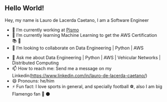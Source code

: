 ## Hello World! 
<!--
**laurodelacerda/laurodelacerda** is a ✨ _special_ ✨ repository because its `README.md` (this file) appears on your GitHub profile.

Here are some ideas to get you started:
-->
Hey, my name is Lauro de Lacerda Caetano, I am a Software Engineer 

- 🔭 I’m currently working at [Pismo](https://pismo.io/)
- 🌱 I’m currently learning Machine Learning to get the AWS Certification :books: :page_facing_up:
- 👯 I’m looking to collaborate on Data Engineering | Python | AWS
<!-- - 🤔 I’m looking for help with ...
-->
- 💬 Ask me about Data Engineering | Python | AWS | Vehicular Networks | Distributed Computing
- 📫 How to reach me: Send me a message on my Linkedin(https://www.linkedin.com/in/lauro-de-lacerda-caetano/)
- 😄 Pronouns: he/him
- ⚡ Fun fact: I love sports in general, and specially football :soccer:, also I am big Flamengo fan :red_circle: :black_circle:

